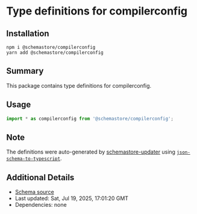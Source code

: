 # Type definitions for compilerconfig

## Installation

```
npm i @schemastore/compilerconfig
yarn add @schemastore/compilerconfig
```

## Summary

This package contains type definitions for compilerconfig.

## Usage

```ts
import * as compilerconfig from '@schemastore/compilerconfig';
```

## Note

The definitions were auto-generated by [schemastore-updater](https://github.com/ffflorian/schemastore-updater) using [`json-schema-to-typescript`](https://www.npmjs.com/package/json-schema-to-typescript).

## Additional Details

* [Schema source](https://github.com/SchemaStore/schemastore/tree/master/src/schemas/json/compilerconfig)
* Last updated: Sat, Jul 19, 2025, 17:01:20 GMT
* Dependencies: none
